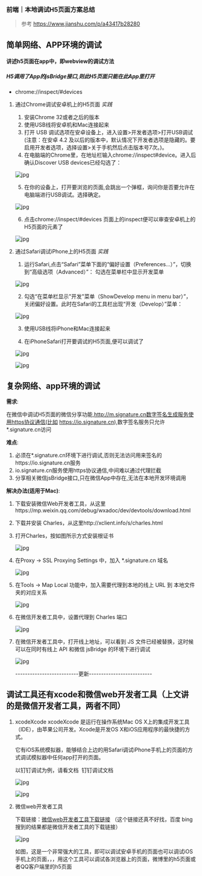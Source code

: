 ### 前端｜本地调试H5页面方案总结

> 参考 https://www.jianshu.com/p/a43417b28280

## 简单网络、APP环境的调试
#### 讲述h5页面在app中，即webview的调试方法
##### H5调用了App的jsBridge接口,则此H5页面只能在此App里打开
* chrome://inspect/#devices

1. 通过Chrome调试安卓机上的H5页面  *实践*
    1. 安装Chrome 32或者之后的版本
    2. 使用USB线将安卓机和Mac连接起来
    3. 打开 USB 调试选项在安卓设备上，进入设置>开发者选项>打开USB调试 (注意：在安卓 4.2 及以后的版本中，默认情况下开发者选项是隐藏的。要启用开发者选项，选择设置>关于手机然后点击版本号7次。)。
    4. 在电脑端的Chrome里，在地址栏输入chrome://inspect#device。进入后确认Discover USB devices已经勾选了：

     ![jpg](./images/1.png)

     5. 在你的设备上，打开要浏览的页面,会跳出一个弹框，询问你是否要允许在电脑端进行USB调试。选择确定。

      ![jpg](./images/2.png)

     6. 点击chrome://inspect/#devices 页面上的inspect便可以审查安卓机上的H5页面的元素了

      ![jpg](./images/3.png)

2. 通过Safari调试iPhone上的H5页面 *实践*
    1. 运行Safari,点击“Safari”菜单下面的“偏好设置（Preferences...）”，切换到“高级选项（Advanced）”：
勾选在菜单栏中显示开发菜单

    ![jpg](./images/10.png)

    2. 勾选“在菜单栏显示"开发"菜单（ShowDevelop menu in menu bar）”，关闭偏好设置。此时在Safari的工具栏出现“开发（Develop）”菜单：

    ![jpg](./images/13.png)

    3. 使用USB线将iPhone和Mac连接起来

    4. 在iPhoneSafari打开要调试的H5页面,便可以调试了

    ![jpg](./images/11.png)

    ![jpg](./images/12.png)

## 复杂网络、app环境的调试

__需求__:

在微信中调试H5页面的微信分享功能,http://m.signature.cn数字签名生成服务使用https协议通信(比如 https://io.signature.cn),数字签名服务只允许*.signature.cn访问

__难点__:

1. 必须在*.signature.cn环境下进行调试,否则无法访问用来签名的https://io.signature.cn服务
2. io.signature.cn服务使用https协议通信,中间难以通过代理拦截
3. 分享相关微信jsBridge接口,只在微信App中存在,无法在本地开发环境调用

__解决办法(适用于Mac)__:

1. 下载安装微信Web开发者工具，从这里https://mp.weixin.qq.com/debug/wxadoc/dev/devtools/download.html

2. 下载并安装 Charles，从这里http://xclient.info/s/charles.html

3. 打开Charles，按如图所示方式安装根证书

    ![jpg](./images/110.png)

4. 在Proxy -> SSL Proxying Settings 中，加入 *.signature.cn 域名

    ![jpg](./images/111.png)

5. 在Tools ->  Map Local 功能中，加入需要代理到本地的线上 URL 到 本地文件夹的对应关系

    ![jpg](./images/112.png)

6. 在微信开发者工具中，设置代理到 Charles 端口

    ![jpg](./images/113.png)

7. 在微信开发者工具中，打开线上地址，可以看到 JS 文件已经被替换，这时候可以在同时有线上 API 和微信 jsBridge 的环境下进行调试

    ![jpg](./images/114.png)

    --------------------------更新--------------------------
## 调试工具还有xcode和微信web开发者工具（上文讲的是微信开发者工具，两者不同）

1. xcodeXcode
    xcodeXcode 是运行在操作系统Mac OS X上的集成开发工具（IDE），由苹果公司开发。Xcode是开发OS X和iOS应用程序的最快捷的方式。

    它有iOS系统模拟器，能够结合上边的用Safari调试iPhone手机上的页面的方式调试模拟器中任何app打开的页面。

    以钉钉调试为例，请看文档  钉钉调试文档

    ![jpg](./images/115.png)

    ![jpg](./images/116.png)
2. 微信web开发者工具

    下载链接：[微信web开发者工具下载链接](https://mp.weixin.qq.com/wiki?t=resource/res_main&id=mp1455784140)   （这个链接还真不好找，百度 bing搜到的结果都是微信开发者工具的下载链接）

    ![jpg](./images/117.png)

    如图，这是一个非常强大的工具，即可以调试安卓手机的页面也可以调试iOS手机上的页面，，，用这个工具可以调试各浏览器上的页面，微博里的h5页面或者QQ客户端里的h5页面


